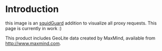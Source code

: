# Introduction

this image is an [squidGuard](http://www.squidguard.org/) addition to visualize all proxy requests.
This page is currently in work :)

This product includes GeoLite data created by MaxMind, available from 
<a href="http://www.maxmind.com">http://www.maxmind.com</a>.
